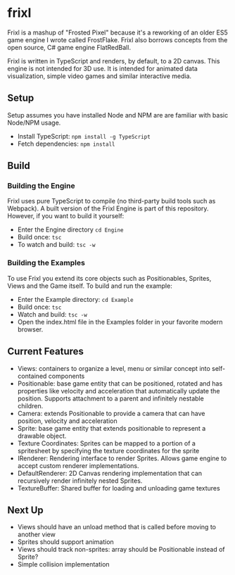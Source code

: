 # frixl
Frixl is a mashup of "Frosted Pixel" because it's a reworking of an older ES5
game engine I wrote called FrostFlake. Frixl also borrows concepts from the open
source, C# game engine FlatRedBall.

Frixl is written in TypeScript and renders, by default, to a 2D canvas. This 
engine is not intended for 3D use. It is intended for animated data visualization,
simple video games and similar interactive media.

## Setup
Setup assumes you have installed Node and NPM are are familiar with basic Node/NPM usage.

- Install TypeScript: `npm install -g TypeScript`
- Fetch dependencies: `npm install`

## Build

### Building the Engine
Frixl uses pure TypeScript to compile (no third-party build tools such as Webpack). A built version of the Frixl Engine is part of this repository. However, if you want to build it yourself:

- Enter the Engine directory `cd Engine`
- Build once: `tsc`
- To watch and build: `tsc -w`

### Building the Examples
To use Frixl you extend its core objects such as Positionables, Sprites, Views and the Game itself. To build and run the example:

- Enter the Example directory: `cd Example`
- Build once: `tsc`
- Watch and build: `tsc -w`
- Open the index.html file in the Examples folder in your favorite modern browser.


## Current Features
- Views: containers to organize a level, menu or similar concept into self-contained components
- Positionable: base game entity that can be positioned, rotated and has properties like velocity and acceleration that automatically update the position. Supports attachment to a parent and infinitely nestable children.
- Camera: extends Positionable to provide a camera that can have position, velocity and acceleration
- Sprite: base game entity that extends positionable to represent a drawable object.
- Texture Coordinates: Sprites can be mapped to a portion of a spritesheet by specifying the texture coordinates for the sprite
- IRenderer: Rendering interface to render Sprites. Allows game engine to accept custom renderer implementations.
- DefaultRenderer: 2D Canvas rendering implementation that can recursively render infinitely nested Sprites.
- TextureBuffer: Shared buffer for loading and unloading game textures

## Next Up
- Views should have an unload method that is called before moving to another view
- Sprites should support animation
- Views should track non-sprites: array should be Positionable instead of Sprite?
- Simple collision implementation